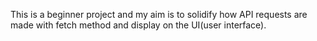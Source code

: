 This is a beginner project and my aim is to solidify how API requests are made with fetch 
method and display on the UI(user interface). 